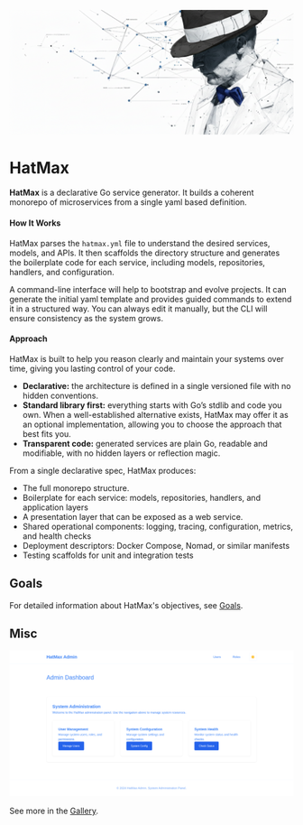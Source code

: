 <p align="center">
  <img src="docs/img/hatmax.png" width="1200">
</p>

# HatMax

**HatMax** is a declarative Go service generator.
It builds a coherent monorepo of microservices from a single yaml based definition.

#### How It Works
HatMax parses the `hatmax.yml` file to understand the desired services, models, and APIs.
It then scaffolds the directory structure and generates the boilerplate code for each service, including models, repositories, handlers, and configuration.

A command-line interface will help to bootstrap and evolve projects.
It can generate the initial yaml template and provides guided commands to extend it in a structured way.
You can always edit it manually, but the CLI will ensure consistency as the system grows.

#### Approach
HatMax is built to help you reason clearly and maintain your systems over time, giving you lasting control of your code.

- **Declarative:** the architecture is defined in a single versioned file with no hidden conventions.
- **Standard library first:** everything starts with Go’s stdlib and code you own. When a well-established alternative exists, HatMax may offer it as an optional implementation, allowing you to choose the approach that best fits you.
- **Transparent code:** generated services are plain Go, readable and modifiable, with no hidden layers or reflection magic.


From a single declarative spec, HatMax produces:
- The full monorepo structure.
- Boilerplate for each service: models, repositories, handlers, and application layers
- A presentation layer that can be exposed as a web service.
- Shared operational components: logging, tracing, configuration, metrics, and health checks
- Deployment descriptors: Docker Compose, Nomad, or similar manifests
- Testing scaffolds for unit and integration tests

## Goals

For detailed information about HatMax's objectives, see [Goals](docs/goals.md).

## Misc

![Admin Dashboard](docs/img/gallery/admin-dashboard.png)

See more in the [Gallery](docs/gallery.md).

